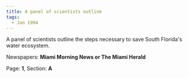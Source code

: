 ```yaml
---  
title: A panel of scientists outline  
tags:  
  - Jan 1994  
---  
```

  
A panel of scientists outline the steps necessary to save South Florida's water ecosystem.  
  
Newspapers: **Miami Morning News or The Miami Herald**  
  
Page: **1**, Section: **A** 
